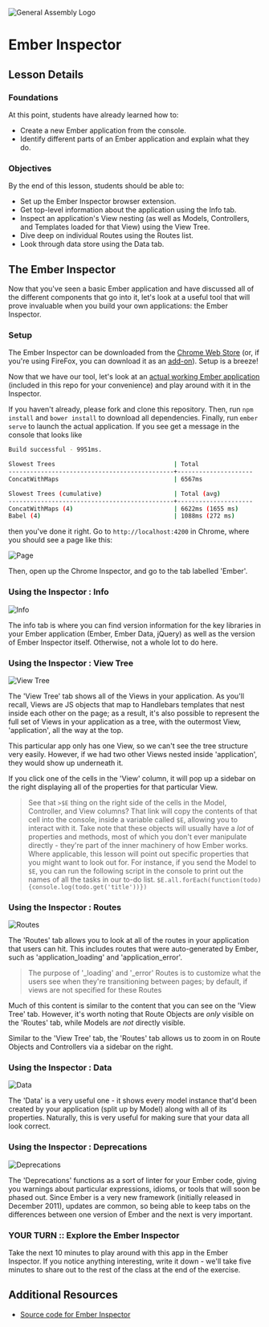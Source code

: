 ![General Assembly Logo](http://i.imgur.com/ke8USTq.png)

# Ember Inspector

## Lesson Details
### Foundations
At this point, students have already learned how to:

- Create a new Ember application from the console.
- Identify different parts of an Ember application and explain what they do.

### Objectives
By the end of this lesson, students should be able to:

- Set up the Ember Inspector browser extension.
- Get top-level information about the application using the Info tab.
- Inspect an application's View nesting (as well as Models, Controllers, and Templates loaded for that View) using the View Tree.
- Dive deep on individual Routes using the Routes list.
- Look through data store using the Data tab.

## The Ember Inspector
Now that you've seen a basic Ember application and have discussed all of the different components that go into it, let's look at a useful tool that will prove invaluable when you build your own applications: the Ember Inspector.

### Setup
The Ember Inspector can be downloaded from the [Chrome Web Store](https://chrome.google.com/webstore/detail/ember-inspector/bmdblncegkenkacieihfhpjfppoconhi) (or, if you're using FireFox, you can download it as an [add-on](https://addons.mozilla.org/en-US/firefox/addon/ember-inspector/)). Setup is a breeze!

Now that we have our tool, let's look at an [actual working Ember application](https://github.com/ember-cli/ember-cli-todos) (included in this repo for your convenience) and play around with it in the Inspector.

If you haven't already, please fork and clone this repository. Then, run `npm install` and `bower install` to download all dependencies. Finally, run `ember serve` to launch the actual application. If you see get a message in the console that looks like

```bash
Build successful - 9951ms.

Slowest Trees                                 | Total               
----------------------------------------------+---------------------
ConcatWithMaps                                | 6567ms              

Slowest Trees (cumulative)                    | Total (avg)         
----------------------------------------------+---------------------
ConcatWithMaps (4)                            | 6622ms (1655 ms)    
Babel (4)                                     | 1088ms (272 ms)     
```

then you've done it right. Go to `http://localhost:4200` in Chrome, where you should see a page like this:

![Page](./lesson-assets/todos-fullpage.png)

Then, open up the Chrome Inspector, and go to the tab labelled 'Ember'.

### Using the Inspector : Info
![Info](./lesson-assets/todos-infotab.png)

The info tab is where you can find version information for the key libraries in your Ember application (Ember, Ember Data, jQuery) as well as the version of Ember Inspector itself. Otherwise, not a whole lot to do here.

### Using the Inspector : View Tree
![View Tree](./lesson-assets/todos-viewtreetab.png)

The 'View Tree' tab shows all of the Views in your application. As you'll recall, Views are JS objects that map to Handlebars templates that nest inside each other on the page; as a result, it's also possible to represent the full set of Views in your application as a tree, with the outermost View, 'application', all the way at the top.

This particular app only has one View, so we can't see the tree structure very easily. However, if we had two other Views nested inside 'application', they would show up underneath it.

If you click one of the cells in the 'View' column, it will pop up a sidebar on the right displaying all of the properties for that particular View.

> See that `>$E` thing on the right side of the cells in the Model, Controller, and View columns? That link will copy the contents of that cell into the console, inside a variable called `$E`, allowing you to interact with it. Take note that these objects will usually have a _lot_ of properties and methods, most of which you don't ever manipulate directly - they're part of the inner machinery of how Ember works. Where applicable, this lesson will point out specific properties that you might want to look out for. For instance, if you send the Model to `$E`, you can run the following script in the console to print out the names of all the tasks in our to-do list.
`$E.all.forEach(function(todo){console.log(todo.get('title'))})`


### Using the Inspector : Routes
![Routes](./lesson-assets/todos-routestab.png)

The 'Routes' tab allows you to look at all of the routes in your application that users can hit. This includes routes that were auto-generated by Ember, such as 'application_loading' and 'application_error'.

> The purpose of '\_loading' and '\_error' Routes is to customize what the users see when they're transitioning between pages; by default, if views are not specified for these Routes

Much of this content is similar to the content that you can see on the 'View Tree' tab. However, it's worth noting that Route Objects are _only_ visible on the 'Routes' tab, while Models are _not_ directly visible.

Similar to the 'View Tree' tab, the 'Routes' tab allows us to zoom in on Route Objects and Controllers via a sidebar on the right.

### Using the Inspector : Data
![Data](./lesson-assets/todos-datatab.png)

The 'Data' is a very useful one - it shows every model instance that'd been created by your application (split up by Model) along with all of its properties. Naturally, this is very useful for making sure that your data all look correct.

### Using the Inspector : Deprecations
![Deprecations](./lesson-assets/todos-deprecationstab.png)

The 'Deprecations' functions as a sort of linter for your Ember code, giving you warnings about particular expressions, idioms, or tools that will soon be phased out. Since Ember is a very new framework (initially released in December 2011), updates are common, so being able to keep tabs on the differences between one version of Ember and the next is very important.

### YOUR TURN :: Explore the Ember Inspector
Take the next 10 minutes to play around with this app in the Ember Inspector. If you notice anything interesting, write it down - we'll take five minutes to share out to the rest of the class at the end of the exercise.

## Additional Resources

- [Source code for Ember Inspector](https://github.com/emberjs/ember-inspector)
